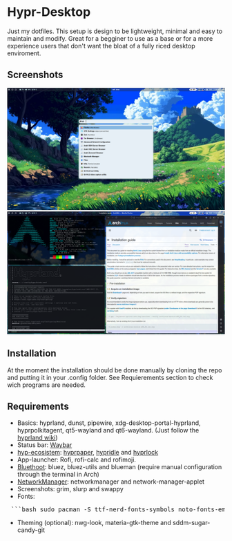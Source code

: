 # Hypr-Desktop

Just my dotfiles. This setup is design to be lightweight, minimal and easy to maintain and modify. Great for a begginer to use as a base or for a more experience users that don't want the bloat of a fully riced desktop enviroment.

## Screenshots
![Example1](repo_screenshots/example1.png)
![Example2](repo_screenshots/example2.png)

## Installation
At the moment the installation should be done manually by cloning the repo and putting it in your .config folder. See Requierements section to check wich programs are needed.

## Requirements
- Basics: hyprland, dunst, pipewire, xdg-desktop-portal-hyprland, hyprpolkitagent, qt5-wayland and qt6-wayland. (Just follow the [hyprland wiki](https://wiki.hypr.land/Useful-Utilities/Must-have/))
- Status bar: [Waybar](https://github.com/Alexays/Waybar/wiki/Module:-Hyprland)
- [hyp-ecosistem](https://wiki.hypr.land/Hypr-Ecosystem/): [hyprpaper](https://wiki.hypr.land/Hypr-Ecosystem/hyprpaper/), [hypridle](https://wiki.hypr.land/Hypr-Ecosystem/hypridle/) and [hyprlock](https://wiki.hypr.land/Hypr-Ecosystem/hyprlock/)
- App-launcher: Rofi, rofi-calc and rofimoji.
- [Bluethoot](https://wiki.archlinux.org/title/Bluetooth): bluez, bluez-utils and blueman (require manual configuration through the terminal in Arch)
- [NetworkManager](https://wiki.archlinux.org/title/NetworkManager): networkmanager and network-manager-applet
- Screenshots: grim, slurp and swappy
- Fonts:
<pre> ```bash sudo pacman -S ttf-nerd-fonts-symbols noto-fonts-emoji noto-fonts-cjk ``` </pre>
- Theming (optional): nwg-look, materia-gtk-theme and sddm-sugar-candy-git

